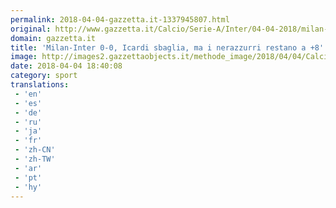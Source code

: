 ```yaml
---
permalink: 2018-04-04-gazzetta.it-1337945807.html
original: http://www.gazzetta.it/Calcio/Serie-A/Inter/04-04-2018/milan-inter-0-0-icardi-sbaglia-ma-nerazzurri-restano-8-260269587852.shtml
domain: gazzetta.it
title: 'Milan-Inter 0-0, Icardi sbaglia, ma i nerazzurri restano a +8'
image: http://images2.gazzettaobjects.it/methode_image/2018/04/04/Calcio/Foto%20Calcio%20-%20Trattate/446fedac6e66ea470f77b657b792a10d_169_xl.jpg
date: 2018-04-04 18:40:08
category: sport
translations: 
 - 'en'
 - 'es'
 - 'de'
 - 'ru'
 - 'ja'
 - 'fr'
 - 'zh-CN'
 - 'zh-TW'
 - 'ar'
 - 'pt'
 - 'hy'
---
```


